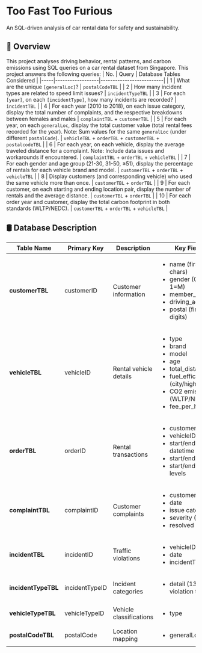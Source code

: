 # Too Fast Too Furious
An SQL-driven analysis of car rental data for safety and sustainability.

## 📌 Overview
This project analyses driving behavior, rental patterns, and carbon emissions using SQL queries on a car rental dataset from Singapore. This project answers the following queries:
| No. | Query | Database Tables Considered |
|-----|------------------|--------------------------|
| 1 | What are the unique `[generalLoc]`? | `postalCodeTBL` |
| 2 | How many incident types are related to speed limit issues? | `incidentTypeTBL` |
| 3 | For each `[year]`, on each `[incidentType]`, how many incidents are recorded? | `incidentTBL` |
| 4 | For each year (2010 to 2018), on each issue category, display the total number of complaints, and the respective breakdowns between females and males | `complaintTBL` + `customerTBL` |
| 5 | For each year, on each `generalLoc`, display the total customer value (total rental fees recorded for the year). Note: Sum values for the same `generalLoc` (under different `postalCode`). | `vehicleTBL` + `orderTBL` + `customerTBL` + `postalcodeTBL` |
| 6 | For each year, on each vehicle, display the average traveled distance for a complaint. Note: Include data issues and workarounds if encountered. | `complaintTBL` + `orderTBL` + `vehicleTBL` |
| 7 | For each gender and age group (21-30, 31-50, ≥51), display the percentage of rentals for each vehicle brand and model. | `customerTBL` + `orderTBL` + `vehicleTBL` |
| 8 | Display customers (and corresponding vehicle) who used the same vehicle more than once. | `customerTBL` + `orderTBL` |
| 9 | For each customer, on each starting and ending location pair, display the number of rentals and the average distance. | `customerTBL` + `orderTBL` |
| 10 | For each order year and customer, display the total carbon footprint in both standards (WLTP/NEDC). | `customerTBL` + `orderTBL` + `vehicleTBL` |

## 🛢 Database Description
| Table Name       | Primary Key | Description | Key Fields |
|------------------|-------------|-------------|------------|
| **customerTBL**  | customerID  | Customer information | <ul><li>name (first 4 chars)</li><li>gender (0=F, 1=M)</li><li>member_since</li><li>driving_age_yr</li><li>postal (first 2 digits)</li></ul> |
| **vehicleTBL**   | vehicleID   | Rental vehicle details | <ul><li>type</li><li>brand</li><li>model</li><li>age</li><li>total_distance_km</li><li>fuel_efficiency (city/highway)</li><li>CO2 emissions (WLTP/NEDC)</li><li>fee_per_hour</li></ul> |
| **orderTBL**     | orderID     | Rental transactions | <ul><li>customerID</li><li>vehicleID</li><li>start/end datetime</li><li>start/end location</li><li>start/end fuel levels</li></ul> |
| **complaintTBL** | complaintID | Customer complaints | <ul><li>customerID</li><li>date</li><li>issue category</li><li>severity (1-5)</li><li>resolved (0/1)</li></ul> |
| **incidentTBL**  | incidentID  | Traffic violations | <ul><li>vehicleID</li><li>date</li><li>incidentType</li></ul> |
| **incidentTypeTBL** | incidentTypeID | Incident categories | <ul><li>detail (13 violation types)</li></ul> |
| **vehicleTypeTBL** | vehicleTypeID | Vehicle classifications | <ul><li>type</li></ul> |
| **postalCodeTBL** | postalCode | Location mapping | <ul><li>generalLoc</li></ul> |
